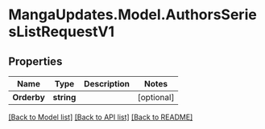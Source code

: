 # MangaUpdates.Model.AuthorsSeriesListRequestV1

## Properties

Name | Type | Description | Notes
------------ | ------------- | ------------- | -------------
**Orderby** | **string** |  | [optional] 

[[Back to Model list]](../README.md#documentation-for-models) [[Back to API list]](../README.md#documentation-for-api-endpoints) [[Back to README]](../README.md)

